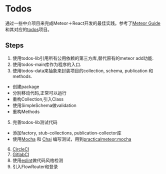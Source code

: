 # Todos

通过一些中介项目来完成Meteor＋React开发的最佳实践。参考了[Meteor Guide](http://guide.meteor.com/)和其对应的[todos](https://github.com/meteor/todos)项目。

## Steps

1. 使用todos-lib引用所有公用依赖的第三方库,替代原有的meteor add功能.
2. 使用todos-main库作为程序的入口.
3. 使用todos-data来抽象来封装项目的collection, schema, publication 和 methods.
  * 创建package
  * 分别移动代码,正常可以运行
  * 重构Collection,引入Class
  * 使用SimpleSchema做validation
  * 重构Methods
5. 完善todos-lib测试代码
  * 添加factory, stub-collections, publication-collector库
  * 使用[Mocha](http://mochajs.org/) 和 [Chai](http://chaijs.com/) 编写测试，用到[practicalmeteor:mocha](https://atmospherejs.com/practicalmeteor/mocha)
6. [CircleCI](https://circleci.com)
7. [GitlabCI]()
8. 使用[eslint](http://csspod.com/getting-started-with-eslint/)做代码风格检测
9. 引入FlowRouter和登录

